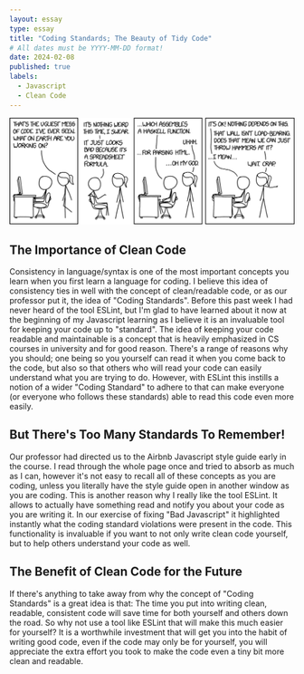 ```yaml
---
layout: essay
type: essay
title: "Coding Standards; The Beauty of Tidy Code"
# All dates must be YYYY-MM-DD format!
date: 2024-02-08
published: true
labels:
  - Javascript
  - Clean Code
---
```


<img class="img-fluid" src="../img/bad_code_2x.png">

## The Importance of Clean Code

Consistency in language/syntax is one of the most important concepts you learn when you first learn a language for coding. I believe this idea of consistency ties in well with the concept of clean/readable code, or as our professor put it, the idea of "Coding Standards". Before this past week I had never heard of the tool ESLint, but I'm glad to have learned about it now at the beginning of my Javascript learning as I believe it is an invaluable tool for keeping your code up to "standard". The idea of keeping your code readable and maintainable is a concept that is heavily emphasized in CS courses in university and for good reason. There's a range of reasons why you should; one being so you yourself can read it when you come back to the code, but also so that others who will read your code can easily understand what you are trying to do. However, with ESLint this instills a notion of a wider "Coding Standard" to adhere to that can make everyone (or everyone who follows these standards) able to read this code even more easily.

## But There's Too Many Standards To Remember!

Our professor had directed us to the Airbnb Javascript style guide early in the course. I read through the whole page once and tried to absorb as much as I can, however it's not easy to recall all of these concepts as you are coding, unless you literally have the style guide open in another window as you are coding. This is another reason why I really like the tool ESLint. It allows to actually have something read and notify you about your code as you are writing it. In our exercise of fixing "Bad Javascript" it highlighted instantly what the coding standard violations were present in the code. This functionality is invaluable if you want to not only write clean code yourself, but to help others understand your code as well.

## The Benefit of Clean Code for the Future

If there's anything to take away from why the concept of "Coding Standards" is a great idea is that: The time you put into writing clean, readable, consistent code will save time for both yourself and others down the road. So why not use a tool like ESLint that will make this much easier for yourself? It is a worthwhile investment that will get you into the habit of writing good code, even if the code may only be for yourself, you will appreciate the extra effort you took to make the code even a tiny bit more clean and readable.


